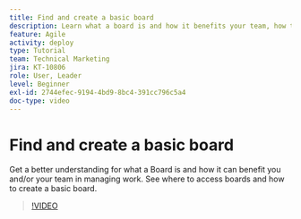 ```yaml
---
title: Find and create a basic board
description: Learn what a board is and how it benefits your team, how to find a board, and how to create a one yourself.
feature: Agile
activity: deploy
type: Tutorial
team: Technical Marketing
jira: KT-10806
role: User, Leader
level: Beginner
exl-id: 2744efec-9194-4bd9-8bc4-391cc796c5a4
doc-type: video
---
```

# Find and create a basic board

Get a better understanding for what a Board is and how it can benefit you and/or your team in managing work. See where to access boards and how to create a basic board.

>[!VIDEO](https://video.tv.adobe.com/v/346548/?quality=12&learn=on)
